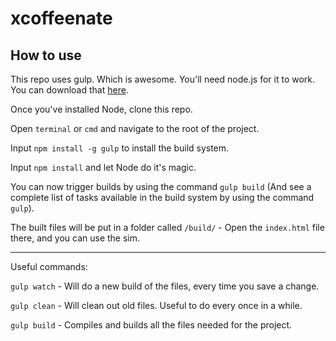 # xcoffeenate

## How to use

This repo uses gulp. Which is awesome. You'll need node.js for it to work. You can download that [here](https://nodejs.org/download/).

Once you've installed Node, clone this repo.

Open `terminal` or `cmd` and navigate to the root of the project.

Input `npm install -g gulp` to install the build system.

Input `npm install` and let Node do it's magic.

You can now trigger builds by using the command `gulp build` (And see a complete list of tasks available in the build system by using the command `gulp`).

The built files will be put in a folder called `/build/` - Open the `index.html` file there, and you can use the sim.

-----

Useful commands:

`gulp watch` - Will do a new build of the files, every time you save a change.

`gulp clean` - Will clean out old files. Useful to do every once in a while.

`gulp build` - Compiles and builds all the files needed for the project.